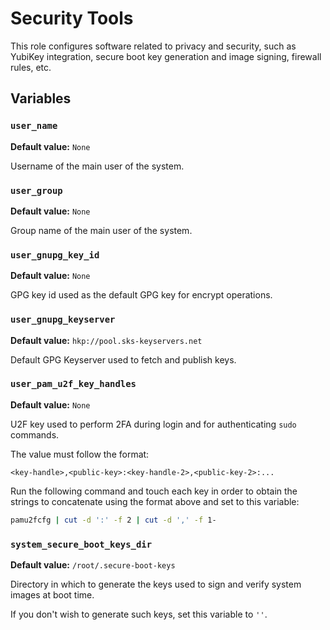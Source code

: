 # Security Tools

This role configures software related to privacy and security, such as
YubiKey integration, secure boot key generation and image signing, firewall
rules, etc.

## Variables

### `user_name`

**Default value:** `None`

Username of the main user of the system.

### `user_group`

**Default value:** `None`

Group name of the main user of the system.

### `user_gnupg_key_id`

**Default value:** `None`

GPG key id used as the default GPG key for encrypt operations.

### `user_gnupg_keyserver`

**Default value:** `hkp://pool.sks-keyservers.net`

Default GPG Keyserver used to fetch and publish keys.

### `user_pam_u2f_key_handles`

**Default value:** `None`

U2F key used to perform 2FA during login and for authenticating `sudo`
commands.

The value must follow the format:

```
<key-handle>,<public-key>:<key-handle-2>,<public-key-2>:...
```

Run the following command and touch each key in order to obtain the strings
to concatenate using the format above and set to this variable:

```sh
pamu2fcfg | cut -d ':' -f 2 | cut -d ',' -f 1-
```

### `system_secure_boot_keys_dir`

**Default value:** `/root/.secure-boot-keys`

Directory in which to generate the keys used to sign and verify system images
at boot time.

If you don't wish to generate such keys, set this variable to `''`.

